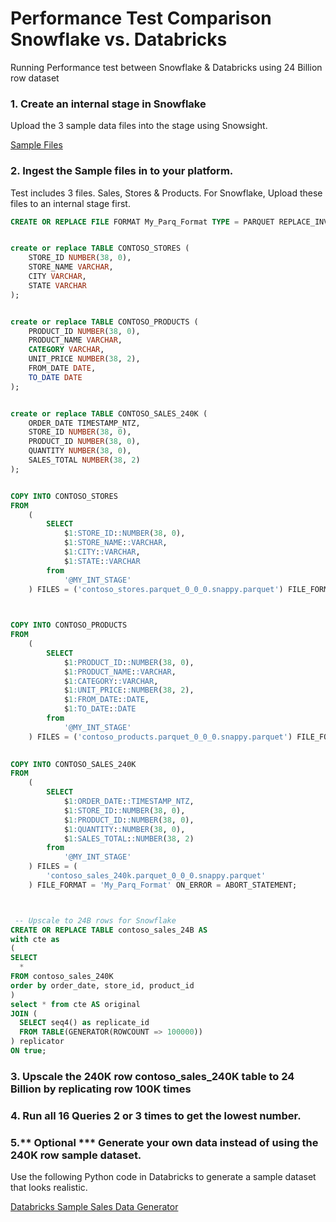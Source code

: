 # Performance Test Comparison Snowflake vs. Databricks
Running Performance test between Snowflake &amp; Databricks using 24 Billion row dataset

### 1. Create an internal stage in Snowflake 
Upload the 3 sample data files into the stage using Snowsight.

[Sample Files](https://github.com/NickAkincilar/Performance_Test_Snowflake_Databricks/tree/main/SampleFiles)

### 2. Ingest the Sample files in to your platform.

Test includes 3 files. Sales, Stores & Products. For Snowflake, Upload these files to an internal stage first.


``` sql
CREATE OR REPLACE FILE FORMAT My_Parq_Format TYPE = PARQUET REPLACE_INVALID_CHARACTERS = TRUE BINARY_AS_TEXT = FALSE;


create or replace TABLE CONTOSO_STORES (
    STORE_ID NUMBER(38, 0),
    STORE_NAME VARCHAR,
    CITY VARCHAR,
    STATE VARCHAR
);


create or replace TABLE CONTOSO_PRODUCTS (
    PRODUCT_ID NUMBER(38, 0),
    PRODUCT_NAME VARCHAR,
    CATEGORY VARCHAR,
    UNIT_PRICE NUMBER(38, 2),
    FROM_DATE DATE,
    TO_DATE DATE
);


create or replace TABLE CONTOSO_SALES_240K (
    ORDER_DATE TIMESTAMP_NTZ,
    STORE_ID NUMBER(38, 0),
    PRODUCT_ID NUMBER(38, 0),
    QUANTITY NUMBER(38, 0),
    SALES_TOTAL NUMBER(38, 2)
);


COPY INTO CONTOSO_STORES
FROM
    (
        SELECT
            $1:STORE_ID::NUMBER(38, 0),
            $1:STORE_NAME::VARCHAR,
            $1:CITY::VARCHAR,
            $1:STATE::VARCHAR
        from
            '@MY_INT_STAGE'
    ) FILES = ('contoso_stores.parquet_0_0_0.snappy.parquet') FILE_FORMAT = 'My_Parq_Format' ON_ERROR = ABORT_STATEMENT;


    
COPY INTO CONTOSO_PRODUCTS
FROM
    (
        SELECT
            $1:PRODUCT_ID::NUMBER(38, 0),
            $1:PRODUCT_NAME::VARCHAR,
            $1:CATEGORY::VARCHAR,
            $1:UNIT_PRICE::NUMBER(38, 2),
            $1:FROM_DATE::DATE,
            $1:TO_DATE::DATE
        from
            '@MY_INT_STAGE'
    ) FILES = ('contoso_products.parquet_0_0_0.snappy.parquet') FILE_FORMAT = 'My_Parq_Format' ON_ERROR = ABORT_STATEMENT;

    
COPY INTO CONTOSO_SALES_240K
FROM
    (
        SELECT
            $1:ORDER_DATE::TIMESTAMP_NTZ,
            $1:STORE_ID::NUMBER(38, 0),
            $1:PRODUCT_ID::NUMBER(38, 0),
            $1:QUANTITY::NUMBER(38, 0),
            $1:SALES_TOTAL::NUMBER(38, 2)
        from
            '@MY_INT_STAGE'
    ) FILES = (
        'contoso_sales_240k.parquet_0_0_0.snappy.parquet'
    ) FILE_FORMAT = 'My_Parq_Format' ON_ERROR = ABORT_STATEMENT;



 -- Upscale to 24B rows for Snowflake
CREATE OR REPLACE TABLE contoso_sales_24B AS
with cte as
(
SELECT 
  * 
FROM contoso_sales_240K 
order by order_date, store_id, product_id
)
select * from cte AS original
JOIN (
  SELECT seq4() as replicate_id
  FROM TABLE(GENERATOR(ROWCOUNT => 100000))
) replicator
ON true;
```



### 3. Upscale the 240K row contoso_sales_240K table to 24 Billion by replicating row 100K times

### 4. Run all 16 Queries 2 or 3 times to get the lowest number.

### 5.** Optional *** Generate your own data instead of using the 240K row sample dataset.
Use the following Python code in Databricks to generate a sample dataset that looks realistic.

[Databricks Sample Sales Data Generator](https://github.com/NickAkincilar/Performance_Test_Snowflake_Databricks/blob/main/code/GenerateData.py)



